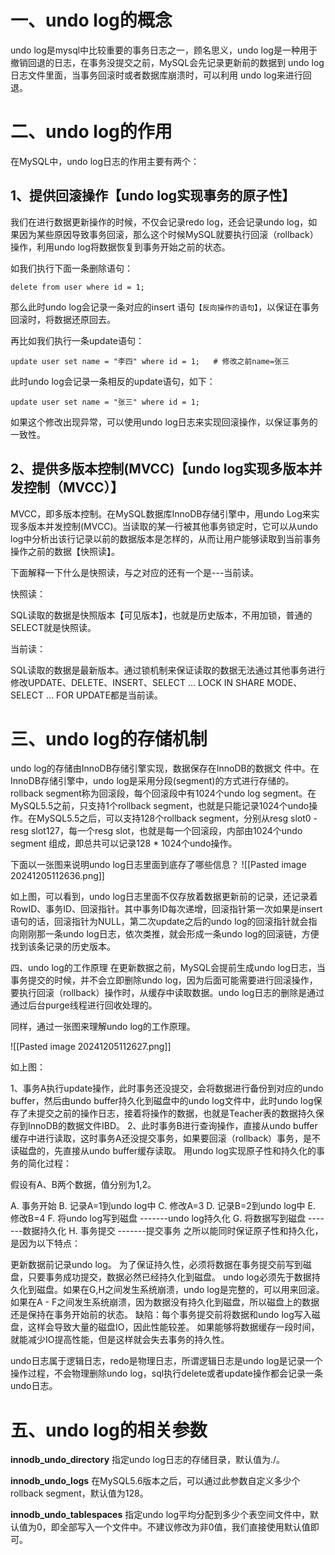 # 一、undo log的概念
undo log是mysql中比较重要的事务日志之一，顾名思义，undo log是一种用于撤销回退的日志，在事务没提交之前，MySQL会先记录更新前的数据到 undo log日志文件里面，当事务回滚时或者数据库崩溃时，可以利用 undo log来进行回退。
# 二、undo log的作用
在MySQL中，undo log日志的作用主要有两个：

## 1、提供回滚操作【undo log实现事务的原子性】
我们在进行数据更新操作的时候，不仅会记录redo log，还会记录undo log，如果因为某些原因导致事务回滚，那么这个时候MySQL就要执行回滚（rollback）操作，利用undo log将数据恢复到事务开始之前的状态。

如我们执行下面一条删除语句：

```mysql
delete from user where id = 1;
```
那么此时undo log会记录一条对应的insert 语句`【反向操作的语句】`，以保证在事务回滚时，将数据还原回去。

再比如我们执行一条update语句：

```mysql
update user set name = "李四" where id = 1;   # 修改之前name=张三
```
此时undo log会记录一条相反的update语句，如下：

```mysql
update user set name = "张三" where id = 1;
```
如果这个修改出现异常，可以使用undo log日志来实现回滚操作，以保证事务的一致性。

## 2、提供多版本控制(MVCC)【undo log实现多版本并发控制（MVCC）】
MVCC，即多版本控制。在MySQL数据库InnoDB存储引擎中，用undo Log来实现多版本并发控制(MVCC)。当读取的某一行被其他事务锁定时，它可以从undo log中分析出该行记录以前的数据版本是怎样的，从而让用户能够读取到当前事务操作之前的数据【快照读】。

下面解释一下什么是快照读，与之对应的还有一个是---当前读。

快照读：

SQL读取的数据是快照版本【可见版本】，也就是历史版本，不用加锁，普通的SELECT就是快照读。

当前读：

SQL读取的数据是最新版本。通过锁机制来保证读取的数据无法通过其他事务进行修改UPDATE、DELETE、INSERT、SELECT … LOCK IN SHARE MODE、SELECT … FOR UPDATE都是当前读。

# 三、undo log的存储机制
undo log的存储由InnoDB存储引擎实现，数据保存在InnoDB的数据文 件中。在InnoDB存储引擎中，undo log是采用分段(segment)的方式进行存储的。rollback segment称为回滚段，每个回滚段中有1024个undo log segment。在MySQL5.5之前，只支持1个rollback segment，也就是只能记录1024个undo操作。在MySQL5.5之后，可以支持128个rollback segment，分别从resg slot0 - resg slot127，每一个resg slot，也就是每一个回滚段，内部由1024个undo segment 组成，即总共可以记录128 * 1024个undo操作。

下面以一张图来说明undo log日志里面到底存了哪些信息？
![[Pasted image 20241205112636.png]]


如上图，可以看到，undo log日志里面不仅存放着数据更新前的记录，还记录着RowID、事务ID、回滚指针。其中事务ID每次递增，回滚指针第一次如果是insert语句的话，回滚指针为NULL，第二次update之后的undo log的回滚指针就会指向刚刚那一条undo log日志，依次类推，就会形成一条undo log的回滚链，方便找到该条记录的历史版本。

四、undo log的工作原理
在更新数据之前，MySQL会提前生成undo log日志，当事务提交的时候，并不会立即删除undo log，因为后面可能需要进行回滚操作，要执行回滚（rollback）操作时，从缓存中读取数据。undo log日志的删除是通过通过后台purge线程进行回收处理的。

同样，通过一张图来理解undo log的工作原理。

![[Pasted image 20241205112627.png]]

如上图：

1、事务A执行update操作，此时事务还没提交，会将数据进行备份到对应的undo buffer，然后由undo buffer持久化到磁盘中的undo log文件中，此时undo log保存了未提交之前的操作日志，接着将操作的数据，也就是Teacher表的数据持久保存到InnoDB的数据文件IBD。
2、此时事务B进行查询操作，直接从undo buffer缓存中进行读取，这时事务A还没提交事务，如果要回滚（rollback）事务，是不读磁盘的，先直接从undo buffer缓存读取。
用undo log实现原子性和持久化的事务的简化过程：

假设有A、B两个数据，值分别为1,2。

A. 事务开始
B. 记录A=1到undo log中
C. 修改A=3
D. 记录B=2到undo log中
E. 修改B=4
F. 将undo log写到磁盘 -------undo log持久化
G. 将数据写到磁盘 -------数据持久化
H. 事务提交 -------提交事务
之所以能同时保证原子性和持久化，是因为以下特点：

更新数据前记录undo log。
为了保证持久性，必须将数据在事务提交前写到磁盘，只要事务成功提交，数据必然已经持久化到磁盘。
undo log必须先于数据持久化到磁盘。如果在G,H之间发生系统崩溃，undo log是完整的，可以用来回滚。
如果在A - F之间发生系统崩溃，因为数据没有持久化到磁盘，所以磁盘上的数据还是保持在事务开始前的状态。
缺陷：每个事务提交前将数据和undo log写入磁盘，这样会导致大量的磁盘IO，因此性能较差。 如果能够将数据缓存一段时间，就能减少IO提高性能，但是这样就会失去事务的持久性。

undo日志属于逻辑日志，redo是物理日志，所谓逻辑日志是undo log是记录一个操作过程，不会物理删除undo log，sql执行delete或者update操作都会记录一条undo日志。

# 五、undo log的相关参数
**innodb_undo_directory**
指定undo log日志的存储目录，默认值为./。

**innodb_undo_logs**
在MySQL5.6版本之后，可以通过此参数自定义多少个rollback segment，默认值为128。

**innodb_undo_tablespaces**
指定undo log平均分配到多少个表空间文件中，默认值为0，即全部写入一个文件中。不建议修改为非0值，我们直接使用默认值即可。
